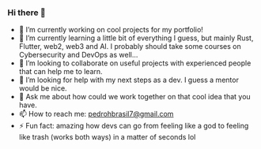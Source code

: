 ### Hi there 👋

- 🔭 I’m currently working on cool projects for my portfolio!
- 🌱 I’m currently learning a little bit of everything I guess, but mainly Rust, Flutter, web2, web3 and AI. I probably should take some courses on Cybersecurity and DevOps as well...
- 👯 I’m looking to collaborate on useful projects with experienced people that can help me to learn.
- 🤔 I’m looking for help with my next steps as a dev. I guess a mentor would be nice.
- 💬 Ask me about how could we work together on that cool idea that you have.
- 📫 How to reach me: pedrohbrasil7@gmail.com
- ⚡ Fun fact: amazing how devs can go from feeling like a god to feeling like trash (works both ways) in a matter of seconds lol
